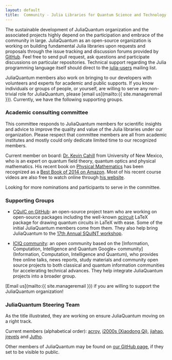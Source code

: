 ```yaml
---
layout: default
title:  Community - Julia Libraries for Quantum Science and Technology
---
```


The sustainable development of JuliaQuantum organization and the associated projects
highly depend on the participation and embrace of the community in large.
JuliaQuantum as an open-source organization is working on building fundamental Julia libraries
upon requests and proposals through the issue tracking and discussion forums provided by [GitHub](http://github.com).
Feel free to send pull request, ask questions and participate discussions on particular repositories.
Technical support regarding the Julia programming language itself
should direct to the [julia-users](https://groups.google.com/forum/?fromgroups=#!forum/julia-users) mailing list.

JuliaQuantum members also work on bringing to our developers
with volunteers and experts for academic and public supports.
If you know individuals or groups of people, or yourself, are willing to serve
any non-trivial role for JuliaQuantum, please [email us](mailto:{{ site.manageremail }}).
Currently, we have the following supporting groups.

### Academic consulting committee
This committee responds to JuliaQuantum members for scientific insights and advice
to improve the quality and value of the Julia libraries under our organization.
Please respect that committee members are all from academic institutes
and mostly could only dedicate limited time to our recognized members.

Current member on board:
[Dr. Kevin Cahill](http://physics.unm.edu/pandaweb/people/person.php?personID=5) from University of New Mexico,
who is an expert on quantum field theory, quantum optics and physical mathematics.
His recent book on [Physical Mathematics](http://www.cambridge.org/us/knowledge/discountpromotion/?site_locale=en_US&code=L2PMKC)
has been recognized as a [Best Book of 2014 on Amazon](http://www.amazon.com/Physical-Mathematics-Kevin-Cahill/dp/1107005213/ref=sr_1_1?s=books&ie=UTF8&qid=1363234719&sr=1-1&keywords=Physical+Mathematics).
Most of his recent course videos are also free to watch online through [his website](http://theory.phys.unm.edu/).

Looking for more nominations and participants to serve in the committee.


### Supporting Groups
* [CQuIC on GitHub](http://cquic-github.github.io/):
an open-source project team who are working on open-source packages including the well-known [qcircuit](https://github.com/CQuIC-GitHub/qcircuit)
LaTeX package for drawing quantum circuits in LaTeX with ease.
Some of the initial JuliaQuantum members come from them.
They also help bring JuliaQuantum to the [17th Annual SQuINT workshop](http://physics.unm.edu/SQuInT/).

* [ICIQ community](http://iciq.github.io/): an open community based on the [Information, Computation, Intelligence and Quantum Google+ community](Information, Computation, Intelligence and Quantum),
who provides free online talks, news reports, study materials and community open source projects
to both classical and quantum information communities for accelerating technical advances.
They help integrate JuliaQuantum projects into a broader group.

[Email us](mailto:{{ site.manageremail }}) if you are willing to support the JuliaQuantum organization!

### JuliaQuantum Steering Team
As the title illustrated, they are working on ensure JuliaQuantum moving on a right track.

Current members (alphabetical order): [acroy](https://github.com/acroy), [i2000s (Xiaodong Qi)](https://github.com/i2000s),
[jiahao](https://github.com/jiahao), [jrevels](https://github.com/jrevels) and [Jutho](https://github.com/Jutho).

Other members of JuliaQuantum may be found on [our GitHub page](https://github.com/JuliaQuantum),
if they set to be visible to public.
